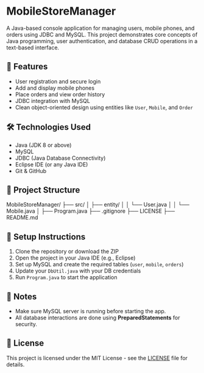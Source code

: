 # MobileStoreManager

A Java-based console application for managing users, mobile phones, and orders using JDBC and MySQL. This project demonstrates core concepts of Java programming, user authentication, and database CRUD operations in a text-based interface.

## 🚀 Features

- User registration and secure login
- Add and display mobile phones
- Place orders and view order history
- JDBC integration with MySQL
- Clean object-oriented design using entities like `User`, `Mobile`, and `Order`

## 🛠 Technologies Used

- Java (JDK 8 or above)
- MySQL
- JDBC (Java Database Connectivity)
- Eclipse IDE (or any Java IDE)
- Git & GitHub

## 📂 Project Structure


MobileStoreManager/
├── src/
│   ├── entity/
│   │   └── User.java
│   │   └── Mobile.java
│   ├── Program.java
├── .gitignore
├── LICENSE
├── README.md

## 🔧 Setup Instructions

1. Clone the repository or download the ZIP
2. Open the project in your Java IDE (e.g., Eclipse)
3. Set up MySQL and create the required tables (`user`, `mobile`, `orders`)
4. Update your `DbUtil.java` with your DB credentials
5. Run `Program.java` to start the application

## 📌 Notes

- Make sure MySQL server is running before starting the app.
- All database interactions are done using **PreparedStatements** for security.

## 📄 License

This project is licensed under the MIT License - see the [LICENSE](LICENSE) file for details.

